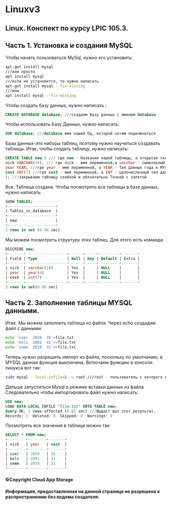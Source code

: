 # Linuxv3
## Linux. Конспект по курсу LPIC 105.3.
## Часть 1. Установка и создания MySQL
Чтобы начать пользоваться MySql, нужно его установить:
```bash
apt-get install mysql
///или просто 
apt install mysql
///если не установится, то нужно написать 
apt-get install mysql --fix-missing
///или
apt install mysql --fix-missing
```
Чтобы создать базу данных, нужно написать :
```sql
CREATE DATABASE database; ///создаем базу данных с именем database
```
Чтобы использовать Базу Данных, нужно написать:
```sql
USE database; ///database-имя нашей бд, которой хотим подключиться
```
Базы данных-это наборы таблиц, поэтому нужно научиться создавать таблицы.
Итак, чтобы создать таблицу, нужно написать:
```sql
CREATE TABLE new ( /// где new - Название нашей таблицы, а открытая скобка - место для полей таблицы, разных типов.
nick VARCHAR(10), /// где nick - имя переменной,а varchar - символьный тип данных с длиной указанной в скобках то есть 10 символов.
year YEAR, ///где year - имя переменной, а YEAR - Тип данных года в MYSQL
cost INT(7) ///где cost - имя переменной, а INT - целочисленный тип данных с длиной в скобках 7
); ///закрываем таблицу скобкой и обязательно Точкой с запятой
```
Все. Таблица создана.
Чтобы посмотреть все таблицы в базе данных, нужно написать 
```sql
SHOW TABLES;
+---------------------+
| Tables_in_database  |
+---------------------+
| new                 |
+---------------------+
1 rows in set (0.00 sec)
```
Мы можем посмотреть структуру этих таблиц. Для этого есть команда:
```sql
DESCRIBE new;
+-------+------------------+------+-----+---------+-------+
| Field | Type             | Null | Key | Default | Extra |
+-------+------------------+------+-----+---------+-------+
| nick  | varchar(10)      | Yes  |     | NULL    |       |
| year  | year(4)          | Yes  |     | NULL    |       |
| cost  | int(7)           | Yes  |     | NULL    |       |
+-------+------------------+------+-----+---------+-------+
3 rows in set(0.00 sec)
```
## Часть 2. Заполнение таблицы MYSQL данными.
Итак. Мы можем заполнить таблица из файла.
Через echo создадим файл с данными.
```bash
echo 'user  2020  35'>file.txt
echo 'kelv  2001  41'>>file.txt
echo 'some  2019  31'>>file.txt
```
Теперь нужно разрешить импорт из файла, поскольку по умолчанию, в MYSQL данная функция выключена.
Включаем функцию в консоли линукса вот так:
```bash
sudo mysql --local-infile=1 -u root ///root - пользователь с которого включается эта функция. 1 или 0 - значение вкл или вкл  
```
Дальше запуститься Mysql в режиме вставки данных из файла
Следовательно чтобы импортировать файл нужно написать:
```sql
USE new;
LOAD DATA LOCAL INFILE "file.txt" INTO TABLE new;
Query OK, 3 rows affected (0.01 sec) ///Выдаст вот этот результат.
Records: 3  Deleted: 0  Skipped: 0  Warnings: 0
```
Посмотреть все значения в таблице можно так:
```sql
SELECT * FROM new;
+--------+--------+-------+
| nick   | year   | cost  |
+--------+--------+-------+
| user   | 2020   | 35    |
| kelv   | 2001   | 41    |
| some   | 2019   | 31    |
+--------+--------+-------+
```




#### ©Copyright Cloud App Storage
#### Информация, предоставленная на данной странице не разрешена к распространению без ведома создателя.
